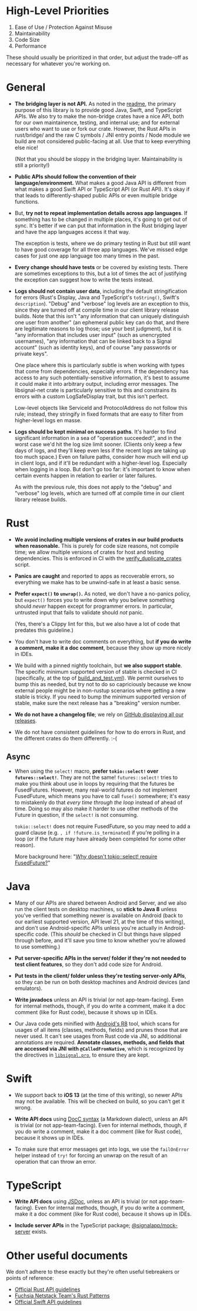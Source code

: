 # High-Level Priorities

1. Ease of Use / Protection Against Misuse
2. Maintainability
3. Code Size
4. Performance

These should usually be prioritized in that order, but adjust the trade-off as necessary for whatever you're working on.

# General

- **The bridging layer is not API.** As noted in the [readme](README.md), the primary purpose of this library is to provide good Java, Swift, and TypeScript APIs. We also try to make the non-bridge crates have a nice API, both for our own maintainence, testing, and internal use; and for external users who want to use or fork our crate. However, the Rust APIs in rust/bridge/ and the raw C symbols / JNI entry points / Node module we build are not considered public-facing at all. Use that to keep everything else nice!

    (Not that you should be sloppy in the bridging layer. Maintainability is still a priority!)

- **Public APIs should follow the convention of their language/environment.** What makes a good Java API is different from what makes a good Swift API or TypeScript API (or Rust API). It's okay if that leads to differently-shaped public APIs or even multiple bridge functions.

- But, **try not to repeat implementation details across app languages**. If something has to be changed in multiple places, it's going to get out of sync. It's better if we can put that information in the Rust bridging layer and have the app languages access it that way.

    The exception is tests, where we do primary testing in Rust but still want to have good coverage for all three app languages. We've missed edge cases for just one app language too many times in the past.

- **Every change should have tests** or be covered by existing tests. There are sometimes exceptions to this, but a lot of times the act of justifying the exception can suggest how to write the tests instead.

- **Logs should not contain user data**, including the default stringification for errors (Rust's Display, Java and TypeScript's `toString()`, Swift's `description`). "Debug" and "verbose" log levels are an exception to this, since they are turned off at compile time in our client library release builds. Note that this isn't "any information that can uniquely distinguish one user from another" (an ephemeral public key can do that, and there are legitimate reasons to log those; use your best judgment), but it is "any information that includes user input" (such as unencrypted usernames), "any information that can be linked back to a Signal account" (such as identity keys), and of course "any passwords or private keys".

    One place where this is particularly subtle is when working with types that come from dependencies, especially errors. If the dependency has access to any such potentially-sensitive information, it's best to assume it could make it into arbitrary output, including error messages. The libsignal-net crate is particularly sensitive to this and constrains its errors with a custom LogSafeDisplay trait, but this isn't perfect.

    Low-level objects like ServiceId and ProtocolAddress do not follow this rule; instead, they stringify in fixed formats that are easy to filter from higher-level logs en masse.

- **Logs should be kept minimal on success paths**. It's harder to find significant information in a sea of "operation succeeded!", and in the worst case we'd hit the log size limit sooner. (Clients only keep a few days of logs, and they'll keep even less if the recent logs are taking up too much space.) Even on failure paths, consider how much will end up in client logs, and if it'll be redundant with a higher-level log. Especially when logging in a loop. But don't go too far: it's important to know when certain events happen in relation to earlier or later failures.

    As with the previous rule, this does not apply to the "debug" and "verbose" log levels, which are turned off at compile time in our client library release builds.


# Rust

- **We avoid including multiple versions of crates in our build products when reasonable.** This is purely for code size reasons, not compile time; we allow multiple versions of crates for host and testing dependencies. This is enforced in CI with the [verify_duplicate_crates](bin/verify_duplicate_crates) script.

- **Panics are caught** and reported to apps as recoverable errors, so everything we make has to be unwind-safe in at least a basic sense.

- **Prefer `expect()` to `unwrap()`.** As noted, we don't have a no-panics policy, but `expect()` forces you to write down why you believe something should *never* happen except for programmer errors. In particular, untrusted input that fails to validate should *not* panic.

    (Yes, there's a Clippy lint for this, but we also have a lot of code that predates this guideline.)

- You don't have to write doc comments on everything, but **if you do write a comment, make it a doc comment**, because they show up more nicely in IDEs.

- We build with a pinned nightly toolchain, but **we also support stable**. The specific minimum supported version of stable is checked in CI (specifically, at the top of [build_and_test.yml](.github/workflows/build_and_test.yml)). We permit ourselves to bump this as needed, but try not to do so capriciously because we know external people might be in non-rustup scenarios where getting a new stable is tricky. If you need to bump the minimum supported version of stable, make sure the next release has a "breaking" version number.

- **We do not have a changelog file**; we rely on [GitHub displaying all our releases](https://github.com/signalapp/libsignal/releases).

- We do not have consistent guidelines for how to do errors in Rust, and the different crates do them differently. :-(


## Async

- When using the `select!` macro, **prefer `tokio::select!` over `futures::select!`**. They are not the same! `futures::select!` tries to make you think about use in loops by requiring that the futures be FusedFutures. However, many real-world futures do not implement FusedFuture, which means you have to call `fuse()` somewhere; it's easy to mistakenly do that *every time through the loop* instead of ahead of time. Doing so may also make it harder to use other methods of the Future in question, if the `select!` is not consuming.

    `tokio::select!` does not require FusedFuture, so you may need to add a guard clause (e.g. `, if !future.is_terminated`) if you're polling in a loop (or if the future may have already been completed for some other reason).

    More background here: "[Why doesn't tokio::select! require FusedFuture?](https://users.rust-lang.org/t/why-doesnt-tokio-select-require-fusedfuture/46975)"


# Java

- Many of our APIs are shared between Android and Server, and we also run the client tests on desktop machines, so **stick to Java 8** unless you've verified that something newer is available on Android (back to our earliest supported version, API level 21, at the time of this writing), and don't use Android-specific APIs unless you're actually in Android-specific code. (This *should* be checked in CI but things have slipped through before, and it'll save you time to know whether you're allowed to use something.)

- **Put server-specific APIs in the server/ folder if they're not needed to test client features**, so they don't add code size for Android.

- **Put tests in the client/ folder unless they're testing server-only APIs**, so they can be run on both desktop machines and Android devices (and emulators).

- **Write javadocs** unless an API is trivial (or not app-team-facing). Even for internal methods, though, if you do write a comment, make it a doc comment (like for Rust code), because it shows up in IDEs.

- Our Java code gets minified with [Android's R8] tool, which scans for usages of all items (classes, methods, fields) and prunes those that are never used. It can't see usages from Rust code via JNI, so additional annotations are required. **Annotate classes, methods, and fields that are accessed via JNI with `@CalledFromNative`**, which is recognized by the directives in [`libsignal.pro`], to ensure they are kept.

[Android's R8]: https://developer.android.com/build/shrink-code
[`libsignal.pro`]: ./java/shared/resources/META-INF/proguard/libsignal.pro


# Swift

- We support back to **iOS 13** (at the time of this writing), so newer APIs may not be available. This will be checked on build, so you can't get it wrong.

- **Write API docs** using [DocC syntax][] (a Markdown dialect), unless an API is trivial (or not app-team-facing). Even for internal methods, though, if you do write a comment, make it a doc comment (like for Rust code), because it shows up in IDEs.

- To make sure that error messages get into logs, we use the `failOnError` helper instead of `try!` for forcing an unwrap on the result of an operation that can throw an error.

[DocC syntax]: https://www.swift.org/documentation/docc/writing-symbol-documentation-in-your-source-files


# TypeScript

- **Write API docs** using [JSDoc](https://jsdoc.app), unless an API is trivial (or not app-team-facing). Even for internal methods, though, if you do write a comment, make it a doc comment (like for Rust code), because it shows up in IDEs.

- **Include server APIs** in the TypeScript package; [@signalapp/mock-server][] exists.

[@signalapp/mock-server]: https://github.com/signalapp/Mock-Signal-Server


# Other useful documents

We don't adhere to these exactly but they're often useful tiebreakers or points of reference:

- [Official Rust API guidelines](https://rust-lang.github.io/api-guidelines/)
- [Fuchsia Netstack Team's Rust Patterns](https://fuchsia.dev/fuchsia-src/contribute/contributing-to-netstack/rust-patterns)
- [Official Swift API guidelines](https://www.swift.org/documentation/api-design-guidelines/)
